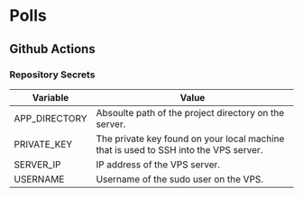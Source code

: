 # Polls

## Github Actions

### Repository Secrets

| Variable | Value |
| ----------- | ----------- |
| APP_DIRECTORY | Absoulte path of the project directory on the server.        |
|PRIVATE_KEY | The private key found on your local machine that is used to SSH into the VPS server.
| SERVER_IP | IP address of the VPS server.|
| USERNAME | Username of the sudo user on the VPS.
